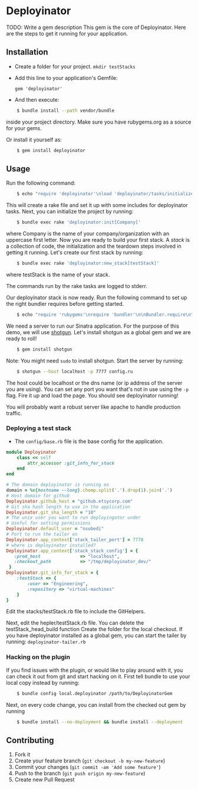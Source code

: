 # Deployinator

TODO: Write a gem description
This gem is the core of Deployinator. Here are the steps to get it running for your application.

## Installation
- Create a folder for your project. `mkdir testStacks`

- Add this line to your application's Gemfile:

    `gem 'deployinator'`

- And then execute:
```sh
    $ bundle install --path vendor/bundle
```
inside your project directory. Make sure you have rubygems.org as a source for your gems.

Or install it yourself as:

```sh
    $ gem install deployinator
```

## Usage

Run the following command:
```sh
    $ echo "require 'deployinator'\nload 'deployinator/tasks/initialize.rake' " > Rakefile
```
This will create a rake file and set it up with some includes for deployinator tasks.
Next, you can initialize the project by running:
```sh
    $ bundle exec rake 'deployinator:init[Company]'
```
where Company is the name of your company/organization with an uppercase first letter.
Now you are ready to build your first stack. 
A *stack* is a collection of code, the initialization and the teardown steps involved in getting it running. 
Let's create our first stack by running:
```sh
    $ bundle exec rake 'deployinator:new_stack[testStack]'
```
where testStack is the name of your stack. 

The commands run by the rake tasks are logged to stderr.

Our deployinator stack is now ready. 
Run the following command to set up the right bundler requires before getting started.
```sh
    $ echo "require 'rubygems'\nrequire 'bundler'\n\nBundler.require\n" >> config.ru
```
We need a server to run our Sinatra application. For the purpose of this demo, we will use [shotgun](https://github.com/rtomayko/shotgun). Let's install shotgun as a global gem and we are ready to roll!
```sh
    $ gem install shotgun
```
Note: You might need `sudo` to install shotgun. 
Start the server by running:
```sh                                                                                                           n
    $ shotgun --host localhost -p 7777 config.ru
```
The host could be localhost or the dns name (or ip address of the server you are using). You can set any port you want that's not in use using the `-p` flag.
Fire it up and load the page. You should see deployinator running!

You will probably want a robust server like apache to handle production traffic. 


### Deploying a test stack
- The `config/base.rb` file is the base config for the application.
```ruby                                                                                                         
module Deployinator
    class << self
        attr_accessor :git_info_for_stack
    end
end

# The domain deployinator is running on
domain = %x{hostname --long}.chomp.split('.').drop(1).join('.')
# Host domain for github
Deployinator.github_host = "github.etsycorp.com"
# Git sha hash length to use in the application
Deployinator.git_sha_length = "10"
# The unix user you want to run deployingator under
# Useful for setting permissions
Deployinator.default_user = "nsubedi"
# Port to run the tailer on
Deployinator.app_context['stack_tailer_port'] = 7778
# where is deployinator installed?
Deployinator.app_context['stack_stack_config'] = {
   :prod_host               => "localhost",
   :checkout_path           => "/tmp/deployinator_dev/"
 }
Deployinator.git_info_for_stack = {
    :testStack => {
        :user => "Engineering",
        :repository => "virtual-machines"
    }
}
```

Edit the stacks/testStack.rb file to include the GitHelpers.

Next, edit the hepler/testStack.rb file. You can delete the testStack_head_build function 
Create the folder for the local checkout.
If you have deployinator installed as a global gem, you can start the tailer by running:
`deployinator-tailer.rb`


### Hacking on the plugin
If you find issues with the plugin, or would like to play around with it, you can check it out from git and start hacking on it. 
First tell bundle to use your local copy instead by running:
```sh
    $ bundle config local.deployinator /path/to/DeployinatorGem
```
Next, on every code change, you can install from the checked out gem by running
```sh
    $ bundle install --no-deployment && bundle install --deployment
```







## Contributing

1. Fork it
2. Create your feature branch (`git checkout -b my-new-feature`)
3. Commit your changes (`git commit -am 'Add some feature'`)
4. Push to the branch (`git push origin my-new-feature`)
5. Create new Pull Request
